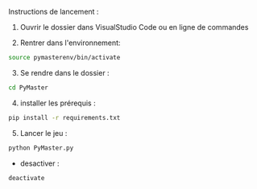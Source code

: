 Instructions de lancement :

1) Ouvrir le dossier dans VisualStudio Code ou en ligne de commandes

2) Rentrer dans l'environnement: 
```Bash
source pymasterenv/bin/activate
```

3) Se rendre dans le dossier : 
```Bash
cd PyMaster
```

4) installer les prérequis : 
```Bash
pip install -r requirements.txt
```

5) Lancer le jeu :
```Bash
python PyMaster.py
```

* desactiver : 
```Bash
deactivate
```